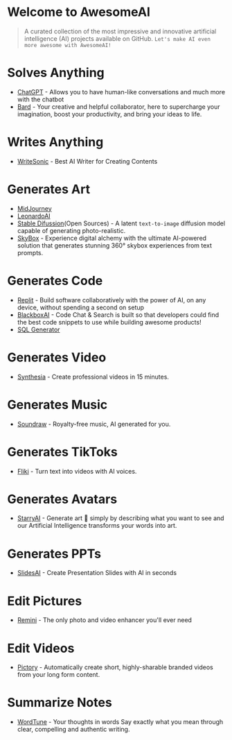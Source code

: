# Welcome to AwesomeAI
 > A curated collection of the most impressive and innovative artificial intelligence (AI) projects available on GitHub. 
`Let's make AI even more awesome with AwesomeAI!`

# Solves Anything
- [ChatGPT](https://chat.openai.com/) - Allows you to have human-like conversations and much more with the chatbot
- [Bard](https://bard.google.com/) - Your creative and helpful collaborator, here to supercharge your imagination, boost your productivity, and bring your ideas to life.


# Writes Anything
- [WriteSonic](https://writesonic.com/) - Best AI Writer for Creating
Contents

# Generates Art
- [MidJourney](https://www.midjourney.com/home)
- [LeonardoAI](https://leonardo.ai/)
- [Stable Difussion](https://stablediffusionweb.com/)(Open Sources) - A latent `text-to-image` diffusion model capable of generating photo-realistic.
- [SkyBox](https://www.blockadelabs.com/) - Experience digital alchemy with the ultimate AI-powered solution that generates stunning 360° skybox experiences from text prompts.

# Generates Code
- [Replit](https://replit.com/) - Build software collaboratively with the power of AI, on any device, without spending a second on setup
- [BlackboxAI](https://www.useblackbox.io/) - Code Chat & Search is built so that developers could find the best code snippets to use while building awesome products!
- [SQL Generator](https://aihelperbot.com/)

# Generates Video
- [Synthesia](https://www.synthesia.io/) - Create professional videos in 15 minutes.

# Generates Music
- [Soundraw](https://soundraw.io/) - Royalty-free music, AI generated for you.

# Generates TikToks
- [Fliki](https://fliki.ai/) - Turn text into videos with AI voices.

# Generates Avatars 
- [StarryAI](https://starryai.com/) - Generate art 🎨 simply by describing what you want to see
and our Artificial Intelligence transforms your words into art.

# Generates PPTs
- [SlidesAI](https://www.slidesai.io/) - Create Presentation Slides with AI in seconds

# Edit Pictures
- [Remini](https://remini.ai/) - The only photo and video enhancer you'll ever need

# Edit Videos
- [Pictory](https://pictory.ai/) - Automatically create short, highly-sharable branded videos from your long form content.

# Summarize Notes
- [WordTune](https://www.wordtune.com/) - Your thoughts in words
Say exactly what you mean through clear, compelling and authentic writing.

